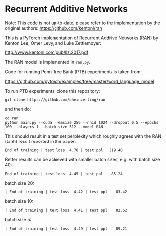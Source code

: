 # Recurrent Additive Networks

Note: This code is not up-to-date, please refer to the implementation by the original authors: https://github.com/kentonl/ran

This is a PyTorch implementation of Recurrent Additive Networks (RAN) by Kenton Lee, 
Omer Levy, and Luke Zettlemoyer:

http://www.kentonl.com/pub/llz.2017.pdf

The RAN model is implemented in `ran.py`.


Code for running Penn Tree Bank (PTB) experiments is taken from:

https://github.com/pytorch/examples/tree/master/word_language_model


To run PTB experiments, clone this repository: 

```
git clone https://github.com/bheinzerling/ran
```

and then do:

```
cd ran
python main.py --cuda --emsize 256 --nhid 1024 --dropout 0.5 --epochs 100 --nlayers 1 --batch-size 512 --model RAN
```

This should result in a test set perplexity which roughly agrees with the RAN (tanh) result reported in the paper:

```
End of training | test loss  4.78 | test ppl   119.40
```

Better results can be achieved with smaller batch sizes, e.g. with batch size 40:

```
End of training | test loss  4.45 | test ppl    85.24
```

batch size 20:

```
| End of training | test loss  4.42 | test ppl    83.42
```

batch size 10:

```
| End of training | test loss  4.41 | test ppl    82.62
```

batch size 5:

```
| End of training | test loss  4.49 | test ppl    89.21
```
